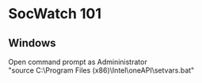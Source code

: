 # SocWatch 101

## Windows
Open command prompt as Admininistrator  
"source C:\Program Files (x86)\Intel\oneAPI\setvars.bat"

